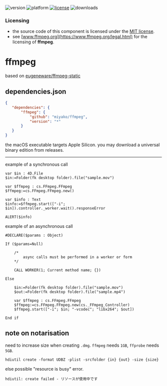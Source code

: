 ![version](https://img.shields.io/badge/version-20%2B-E23089)
![platform](https://img.shields.io/static/v1?label=platform&message=mac-intel%20|%20mac-arm%20|%20win-64&color=blue)
[![license](https://img.shields.io/github/license/miyako/ffmpeg)](LICENSE)
![downloads](https://img.shields.io/github/downloads/miyako/ffmpeg/total)

### Licensing

* the source code of this component is licensed under the [MIT license](https://github.com/miyako/ffmpeg/blob/master/LICENSE).
* see [www.ffmpeg.org](https://www.ffmpeg.org/legal.html) for the licensing of **ffmpeg**.

# ffmpeg

based on [eugeneware/ffmpeg-static](https://github.com/eugeneware/ffmpeg-static)

## dependencies.json

 ```json
{
	"dependencies": {
		"ffmpeg": {
			"github": "miyako/ffmpeg",
			"version": "*"
		}
	}
}
```

the macOS executable targets Apple Silicon. you may download a universal binary edition from releases.

---

example of a synchronous call

```4d
var $in : 4D.File
$in:=Folder(fk desktop folder).file("sample.mov")

var $ffmpeg : cs.FFmpeg.FFmpeg
$ffmpeg:=cs.FFmpeg.FFmpeg.new()

var $info : Text
$info:=$ffmpeg.start(["-i"; $in]).controller._worker.wait().responseError

ALERT($info)
```

example of an asynchronous call

```4d
#DECLARE($params : Object)

If ($params=Null)
	
	/*
		async calls must be performed in a worker or form
	*/
	
	CALL WORKER(1; Current method name; {})
	
Else 
	
	$in:=Folder(fk desktop folder).file("sample.mov")
	$out:=Folder(fk desktop folder).file("sample.mp4")
	
	var $ffmpeg : cs.FFmpeg.FFmpeg
	$ffmpeg:=cs.FFmpeg.FFmpeg.new(cs._FFmpeg_Controller)
	$ffmpeg.start(["-i"; $in; "-vcodec"; "libx264"; $out])
	
End if 
```

## note on notarisation

need to increase size when creating `.dmg`. `ffmpeg` needs `1GB`, `ffprobe` needs `5GB`.

```
hdiutil create -format UDBZ -plist -srcfolder {in} {out} -size {size}
```

else possible "resource is busy" error.

```
hdiutil: create failed - リソースが使用中です
```

